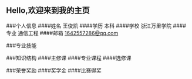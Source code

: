 ## Hello,欢迎来到我的主页
###个人信息 
####姓名 王俊凯
####学历 本科
####学校 浙江万里学院
####专业 通信工程
####邮箱 1642557286@qq.com

###专业技能

###知识结构
####主修课
####专业课程
####选修课

###荣誉奖励
####奖学金
####比赛得奖

